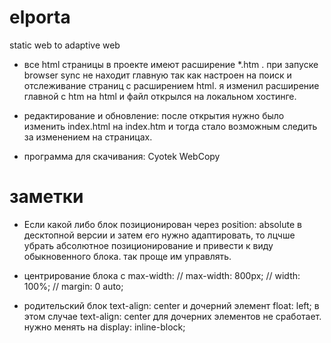 # elporta
static web to adaptive web

- все html страницы в проекте имеют расширение *.htm . при запуске browser sync не находит главную так как настроен на поиск и отслеживание страниц с расширением html. я изменил расширение главной с htm на html и файл открылся на локальном хостинге.

- редактирование и обновление: после открытия нужно было изменить index.html на index.htm и тогда стало возможным следить за изменением на страницах.

- программа для скачивания: Cyotek WebCopy

# заметки

- Если какой либо блок позиционирован через position: absolute в десктопной версии и затем его нужно адаптировать, то лцчше убрать абсолютное позиционирование и привести к виду обыкновенного блока. так проще им управлять.

- центрирование блока с max-width:
    // max-width: 800px;
    // width: 100%;
    // margin: 0 auto;
    
- родительский блок text-align: center и дочерний элемент float: left; в этом случае text-align: center для дочерних элементов не сработает. нужно менять на display: inline-block;